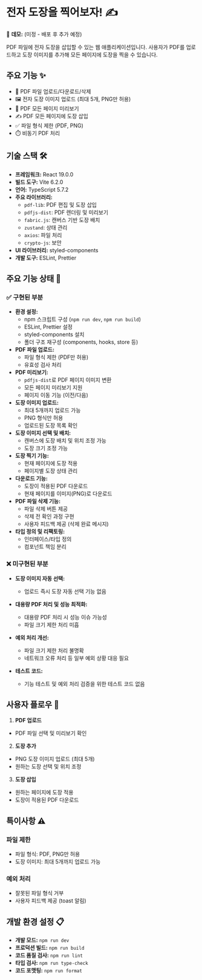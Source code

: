 # 전자 도장을 찍어보자! ✍️

🔗 **데모:** (미정 - 배포 후 추가 예정)

PDF 파일에 전자 도장을 삽입할 수 있는 웹 애플리케이션입니다. 사용자가 PDF를 업로드하고 도장 이미지를 추가해 모든 페이지에 도장을 찍을 수 있습니다.

## 주요 기능 ✨

- 📄 PDF 파일 업로드/다운로드/삭제
- 🖼️ 전자 도장 이미지 업로드 (최대 5개, PNG만 허용)
- 👀 PDF 모든 페이지 미리보기
- ✍️ PDF 모든 페이지에 도장 삽입
- ✅ 파일 형식 제한 (PDF, PNG)
- ⏱️ 비동기 PDF 처리

## 기술 스택 🛠️

- **프레임워크:** React 19.0.0
- **빌드 도구:** Vite 6.2.0
- **언어:** TypeScript 5.7.2
- **주요 라이브러리:**
  - `pdf-lib`: PDF 편집 및 도장 삽입
  - `pdfjs-dist`: PDF 렌더링 및 미리보기
  - `fabric.js`: 캔버스 기반 도장 배치
  - `zustand`: 상태 관리
  - `axios`: 파일 처리
  - `crypto-js`: 보안
- **UI 라이브러리:** styled-components
- **개발 도구:** ESLint, Prettier

## 주요 기능 상태 🎯

### ✅ 구현된 부분

- **환경 설정:**
  - npm 스크립트 구성 (`npm run dev`, `npm run build`)
  - ESLint, Prettier 설정
  - styled-components 설치
  - 폴더 구조 재구성 (components, hooks, store 등)
- **PDF 파일 업로드:**
  - 파일 형식 제한 (PDF만 허용)
  - 유효성 검사 처리
- **PDF 미리보기:**
  - `pdfjs-dist`로 PDF 페이지 이미지 변환
  - 모든 페이지 미리보기 지원
  - 페이지 이동 기능 (이전/다음)
- **도장 이미지 업로드:**
  - 최대 5개까지 업로드 가능
  - PNG 형식만 허용
  - 업로드된 도장 목록 확인
- **도장 이미지 선택 및 배치:**
  - 캔버스에 도장 배치 및 위치 조정 가능
  - 도장 크기 조정 가능
- **도장 찍기 기능:**
  - 현재 페이지에 도장 적용
  - 페이지별 도장 상태 관리
- **다운로드 기능:**
  - 도장이 적용된 PDF 다운로드
  - 현재 페이지를 이미지(PNG)로 다운로드
- **PDF 파일 삭제 기능:**
  - 파일 삭제 버튼 제공
  - 삭제 전 확인 과정 구현
  - 사용자 피드백 제공 (삭제 완료 메시지)
- **타입 정의 및 리팩토링:**
  - 인터페이스/타입 정의
  - 컴포넌트 책임 분리

### ❌ 미구현된 부분

- **도장 이미지 자동 선택:**

  - 업로드 즉시 도장 자동 선택 기능 없음

- **대용량 PDF 처리 및 성능 최적화:**

  - 대용량 PDF 처리 시 성능 이슈 가능성
  - 파일 크기 제한 처리 미흡

- **예외 처리 개선:**

  - 파일 크기 제한 처리 불명확
  - 네트워크 오류 처리 등 일부 예외 상황 대응 필요

- **테스트 코드:**
  - 기능 테스트 및 예외 처리 검증을 위한 테스트 코드 없음

## 사용자 플로우 🔄

1. **PDF 업로드**
  - PDF 파일 선택 및 미리보기 확인
2. **도장 추가**
  - PNG 도장 이미지 업로드 (최대 5개)
  - 원하는 도장 선택 및 위치 조정
3. **도장 삽입**
  - 원하는 페이지에 도장 적용
  - 도장이 적용된 PDF 다운로드

## 특이사항 ⚠️

### 파일 제한

- 파일 형식: PDF, PNG만 허용
- 도장 이미지: 최대 5개까지 업로드 가능

### 예외 처리

- 잘못된 파일 형식 거부
- 사용자 피드백 제공 (toast 알림)

## 개발 환경 설정 📋

- **개발 모드:** `npm run dev`
- **프로덕션 빌드:** `npm run build`
- **코드 품질 검사:** `npm run lint`
- **타입 검사:** `npm run type-check`
- **코드 포맷팅:** `npm run format`
